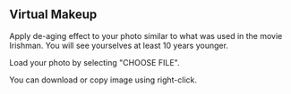 ## Virtual Makeup

Apply de-aging effect to your photo similar to what was used in the movie Irishman. You will see yourselves at least 10 years younger.

Load your photo by selecting  "CHOOSE FILE". 

You can download or copy image using right-click.